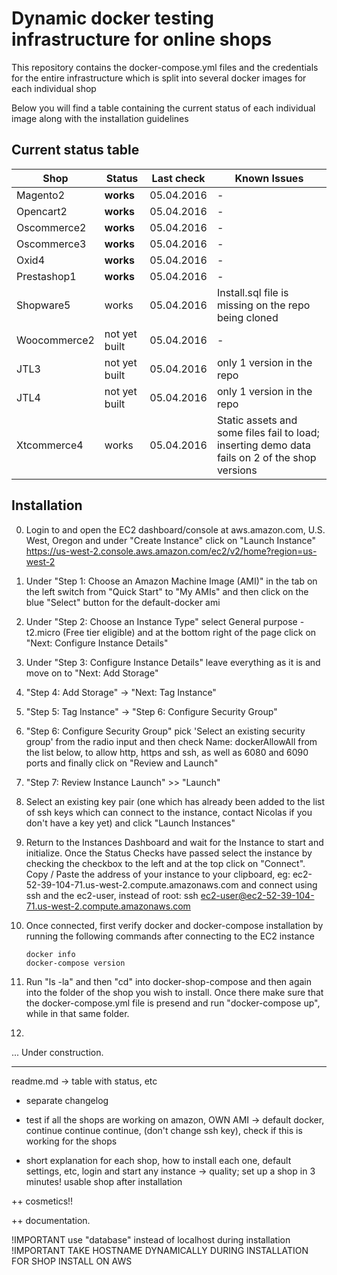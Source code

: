 # Dynamic docker testing infrastructure for online shops

This repository contains the docker-compose.yml files and the credentials for the entire infrastructure which is split into several docker images for each individual shop

Below you will find a table containing the current status of each individual image along with the installation guidelines

## Current status table

| Shop         	| Status            	| Last check 	| Known Issues                                                                                   	|
|--------------	|-------------------	|------------	|------------------------------------------------------------------------------------------------	|
| Magento2     	| **works**             | 05.04.2016 	| -                                                                                              	|
| Opencart2    	| **works**             | 05.04.2016 	| -                                                                                              	|
| Oscommerce2  	| **works**             | 05.04.2016 	| -                                                                                              	|
| Oscommerce3  	| **works**             | 05.04.2016 	| -                                                                                              	|
| Oxid4        	| **works**             | 05.04.2016 	| -                                                                                              	|
| Prestashop1  	| **works**             | 05.04.2016 	| -                                                                                              	|
| Shopware5    	| works				 	| 05.04.2016 	| Install.sql file is missing on the repo being cloned                                           	|
| Woocommerce2 	| not yet built         | 05.04.2016 	| -                                                                                              	|
| JTL3         	| not yet built         | 05.04.2016 	| only 1 version in the repo                                                                     	|
| JTL4         	| not yet built         | 05.04.2016 	| only 1 version in the repo                                                                     	|
| Xtcommerce4  	| works				 	| 05.04.2016 	| Static assets and some files fail to load; inserting demo data fails on 2 of the shop versions 	|





## Installation
0. Login to and open the EC2 dashboard/console at aws.amazon.com, U.S. West, Oregon and under "Create Instance" click on "Launch Instance"
https://us-west-2.console.aws.amazon.com/ec2/v2/home?region=us-west-2

1. Under "Step 1: Choose an Amazon Machine Image (AMI)" in the tab on the left switch from "Quick Start" to "My AMIs" and then click on the blue "Select" button for the default-docker ami

2. Under "Step 2: Choose an Instance Type" select General purpose - t2.micro (Free tier eligible) and at the bottom right of the page click on "Next: Configure Instance Details"

3. Under "Step 3: Configure Instance Details" leave everything as it is and move on to "Next: Add Storage"

4. "Step 4: Add Storage" -> "Next: Tag Instance"

5. "Step 5: Tag Instance" -> "Step 6: Configure Security Group"

6. "Step 6: Configure Security Group" pick 'Select an existing security group' from the radio input and then check Name: dockerAllowAll from the list below, to allow http, https and ssh, as well as 6080 and 6090 ports and finally click on "Review and Launch"

7. "Step 7: Review Instance Launch" >> "Launch"

8. Select an existing key pair (one which has already been added to the list of ssh keys which can connect to the instance, contact Nicolas if you don't have a key yet) and click "Launch Instances"

9. Return to the Instances Dashboard and wait for the Instance to start and initialize. Once the Status Checks have passed select the instance by checking the checkbox to the left and at the top click on "Connect". Copy / Paste the address of your instance to your clipboard, eg: ec2-52-39-104-71.us-west-2.compute.amazonaws.com and connect using ssh and the ec2-user, instead of root: ssh ec2-user@ec2-52-39-104-71.us-west-2.compute.amazonaws.com


10. Once connected, first verify docker and docker-compose installation by running the following commands after connecting to the EC2 instance

	`docker info`  
	`docker-compose version`  

11. Run "ls -la" and then "cd" into docker-shop-compose and then again into the folder of the shop you wish to install. Once there make sure that the docker-compose.yml file is presend and run "docker-compose up", while in that same folder.

12. 

... Under construction.

_________________________________________________

readme.md -> table with status, etc

+ separate changelog

+ test if all the shops are working on amazon, OWN AMI -> default docker, continue continue continue, (don't change ssh key), check if this is working for the shops
+ short explanation for each shop, how to install each one, default settings, etc, login and start any instance -> quality; set up a shop in 3 minutes! usable shop after installation

++ cosmetics!!

++ documentation.



!IMPORTANT use "database" instead of localhost during installation
!IMPORTANT TAKE HOSTNAME DYNAMICALLY DURING INSTALLATION FOR SHOP INSTALL ON AWS